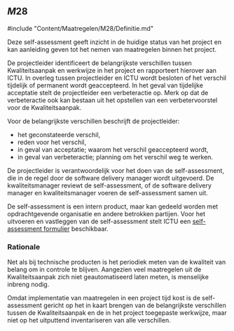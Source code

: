 ## $M28$

#include "Content/Maatregelen/M28/Definitie.md"

Deze self-assessment geeft inzicht in de huidige status van het project en kan aanleiding geven tot het nemen van maatregelen binnen het project.

De projectleider identificeert de belangrijkste verschillen tussen Kwaliteitsaanpak en werkwijze in het project en rapporteert hierover aan ICTU. In overleg tussen projectleider en ICTU wordt besloten of het verschil tijdelijk of permanent wordt geaccepteerd. In het geval van tijdelijke acceptatie stelt de projectleider een verbeteractie op. Merk op dat de verbeteractie ook kan bestaan uit het opstellen van een verbetervoorstel voor de Kwaliteitsaanpak.

Voor de belangrijkste verschillen beschrijft de projectleider:

* het geconstateerde verschil,
* reden voor het verschil,
* in geval van acceptatie; waarom het verschil geaccepteerd wordt,
* in geval van verbeteractie; planning om het verschil weg te werken.

De projectleider is verantwoordelijk voor het doen van de self-assessment, die in de regel door de software delivery manager wordt uitgevoerd. De kwaliteitsmanager reviewt de self-assessment, of de software delivery manager en kwaliteitsmanager voeren de self-assessment samen uit.

De self-assessment is een intern product, maar kan gedeeld worden met opdrachtgevende organisatie en andere betrokken partijen. Voor het uitvoeren en vastleggen van de self-assessment stelt ICTU een [self-assessment formulier]($BASE_URL$/$VERSIE$/ICTU-Kwaliteitsaanpak-Checklist.xlsx) beschikbaar.

### Rationale

Net als bij technische producten is het periodiek meten van de kwaliteit van belang om in controle te blijven. Aangezien veel maatregelen uit de Kwaliteitsaanpak zich niet geautomatiseerd laten meten, is menselijke inbreng nodig.

Omdat implementatie van maatregelen in een project tijd kost is de self-assessment gericht op het in kaart brengen van de belangrijkste verschillen tussen de Kwaliteitsaanpak en de in het project toegepaste werkwijze, maar niet op het uitputtend inventariseren van alle verschillen.
